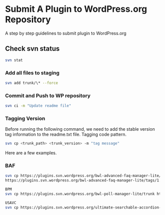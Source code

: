 # Submit A Plugin to WordPress.org Repository

A step by step guidelines to submit plugin to WordPress.org

## Check svn status

```bash
svn stat
```

### Add all files to staging

```bash
svn add trunk/\* --force
```

### Commit and Push to WP repository

```bash
svn ci -m "Update readme file"
```

### Tagging Version

Before running the following command, we need to add the stable version tag information to the readme.txt file. Tagging code pattern.

```bash
svn cp <trunk_path> <trunk_version> -m "tag message"
```

Here are a few examples.

### BAF

```bash
svn cp https://plugins.svn.wordpress.org/bwl-advanced-faq-manager-lite/trunk
https://plugins.svn.wordpress.org/bwl-advanced-faq-manager-lite/tags/1.1.0 -m "Tagging version 1.1.0"
```

```bash
BPM
svn cp https://plugins.svn.wordpress.org/bwl-poll-manager-lite/trunk https://plugins.svn.wordpress.org/bwl-poll-manager-lite/tags/1.0.6 -m "Tagging version 1.0.6"
```

```bash
USAVC
svn cp https://plugins.svn.wordpress.org/ultimate-searchable-accordion-lite-wpbakery-page-builder-addon/trunk https://plugins.svn.wordpress.org/ultimate-searchable-accordion-lite-wpbakery-page-builder-addon/tags/1.0.7 -m "Tagging version 1.0.7"
```
